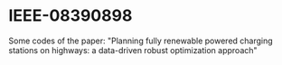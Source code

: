 # IEEE-08390898
Some codes of the paper: "Planning fully renewable powered charging stations on highways: a data-driven robust optimization approach"
